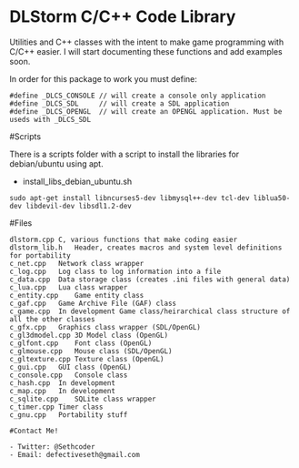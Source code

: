# DLStorm C/C++ Code Library

Utilities and C++ classes with the intent to make game programming with C/C++ easier.
I will start documenting these functions and add examples soon.

In order for this package to work you must define:

```
#define _DLCS_CONSOLE // will create a console only application
#define _DLCS_SDL     // will create a SDL application
#define _DLCS_OPENGL  // will create an OPENGL application. Must be useds with _DLCS_SDL
```

#Scripts

There is a scripts folder with a script to install the libraries for debian/ubuntu using apt.

- install_libs_debian_ubuntu.sh
```
sudo apt-get install libncurses5-dev libmysql++-dev tcl-dev liblua50-dev libdevil-dev libsdl1.2-dev
```

#Files

```
dlstorm.cpp	C, various functions that make coding easier
dlstorm_lib.h	Header, creates macros and system level definitions for portability
c_net.cpp	Network class wrapper
c_log.cpp	Log class to log information into a file
c_data.cpp	Data storage class (creates .ini files with general data)
c_lua.cpp	Lua class wrapper
c_entity.cpp	Game entity class
c_gaf.cpp	Game Archive File (GAF) class
c_game.cpp	In development Game class/heirarchical class structure of all the other classes
c_gfx.cpp	Graphics class wrapper (SDL/OpenGL)
c_gl3dmodel.cpp	3D Model class (OpenGL)
c_glfont.cpp	Font class (OpenGL)
c_glmouse.cpp	Mouse class (SDL/OpenGL)
c_gltexture.cpp	Texture class (OpenGL)
c_gui.cpp	GUI class (OpenGL)
c_console.cpp	Console class
c_hash.cpp	In development
c_map.cpp	In development
c_sqlite.cpp	SQLite class wrapper
c_timer.cpp	Timer class
c_gnu.cpp	Portability stuff

#Contact Me!
 
- Twitter: @Sethcoder
- Email: defectiveseth@gmail.com

